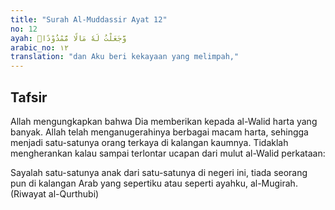 ```yaml
---
title: "Surah Al-Muddassir Ayat 12"
no: 12
ayah: وَّجَعَلْتُ لَهٗ مَالًا مَّمْدُوْدًاۙ 
arabic_no: ١٢
translation: "dan Aku beri kekayaan yang melimpah,"
---
```


## Tafsir

Allah mengungkapkan bahwa Dia memberikan kepada al-Walid harta yang banyak. Allah telah menganugerahinya berbagai macam harta, sehingga menjadi satu-satunya orang terkaya di kalangan kaumnya. Tidaklah mengherankan kalau sampai terlontar ucapan dari mulut al-Walid perkataan:

Sayalah satu-satunya anak dari satu-satunya di negeri ini, tiada seorang pun di kalangan Arab yang sepertiku atau seperti ayahku, al-Mugirah. (Riwayat al-Qurthubi)